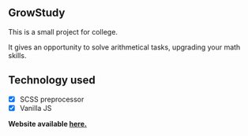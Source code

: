## GrowStudy
This is a small project for college.

It gives an opportunity to solve arithmetical tasks, upgrading your math skills.

## Technology used
- [x] SCSS preprocessor
- [x] Vanilla JS

**Website available [here.](https://ppitohu.github.io/GrowStudy/)**
